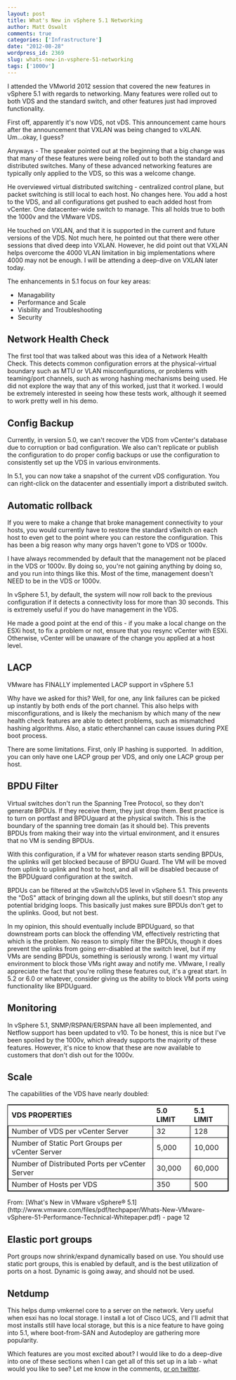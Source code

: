 ```yaml
---
layout: post
title: What's New in vSphere 5.1 Networking
author: Matt Oswalt
comments: true
categories: ['Infrastructure']
date: "2012-08-28"
wordpress_id: 2369
slug: whats-new-in-vsphere-51-networking
tags: ['1000v']
---
```



I attended the VMworld 2012 session that covered the new features in vSphere 5.1 with regards to networking. Many features were rolled out to both VDS and the standard switch, and other features just had improved functionality.

First off, apparently it's now VDS, not vDS. This announcement came hours after the announcement that VXLAN was being changed to vXLAN. Um...okay, I guess?

Anyways - The speaker pointed out at the beginning that a big change was that many of these features were being rolled out to both the standard and distributed switches. Many of these advanced networking features are typically only applied to the VDS, so this was a welcome change.

He overviewed virtual distributed switching - centralized control plane, but packet switching is still local to each host. No changes here. You add a host to the VDS, and all configurations get pushed to each added host from vCenter. One datacenter-wide switch to manage. This all holds true to both the 1000v and the VMware VDS.

He touched on VXLAN, and that it is supported in the current and future versions of the VDS. Not much here, he pointed out that there were other sessions that dived deep into VXLAN. However, he did point out that VXLAN helps overcome the 4000 VLAN limitation in big implementations where 4000 may not be enough. I will be attending a deep-dive on VXLAN later today.

The enhancements in 5.1 focus on four key areas:

  * Managability	
  * Performance and Scale
  * Visbility and Troubleshooting
  * Security

## Network Health Check

The first tool that was talked about was this idea of a Network Health Check. This detects common configuration errors at the physical-virtual boundary such as MTU or VLAN misconfigurations, or problems with teaming/port channels, such as wrong hashing mechanisms being used. He did not explore the way that any of this worked, just that it worked. I would be extremely interested in seeing how these tests work, although it seemed to work pretty well in his demo.

## Config Backup

Currently, in version 5.0, we can't recover the VDS from vCenter's database due to corruption or bad configuration. We also can't replicate or publish the configuration to do proper config backups or use the configuration to consistently set up the VDS in various environments.

In 5.1, you can now take a snapshot of the current vDS configuration. You can right-click on the datacenter and essentially import a distributed switch.

## Automatic rollback

If you were to make a change that broke management connectivity to your hosts, you would currently have to restore the standard vSwitch on each host to even get to the point where you can restore the configuration. This has been a big reason why many orgs haven't gone to VDS or 1000v.

I have always recommended by default that the management not be placed in the VDS or 1000v. By doing so, you're not gaining anything by doing so, and you run into things like this. Most of the time, management doesn't NEED to be in the VDS or 1000v.

In vSphere 5.1, by default, the system will now roll back to the previous configuration if it detects a connectivity loss for more than 30 seconds. This is extremely useful if you do have management in the VDS.

He made a good point at the end of this - if you make a local change on the ESXi host, to fix a problem or not, ensure that you resync vCenter with ESXi. Otherwise, vCenter will be unaware of the change you applied at a host level.

## LACP

VMware has FINALLY implemented LACP support in vSphere 5.1

Why have we asked for this? Well, for one, any link failures can be picked up instantly by both ends of the port channel. This also helps with misconfigurations, and is likely the mechanism by which many of the new health check features are able to detect problems, such as mismatched hashing algorithms. Also, a static etherchannel can cause issues during PXE boot process.

There are some limitations. First, only IP hashing is supported.  In addition, you can only have one LACP group per VDS, and only one LACP group per host.

## BPDU Filter

Virtual switches don't run the Spanning Tree Protocol, so they don't generate BPDUs. If they receive them, they just drop them. Best practice is to turn on portfast and BPDUguard at the physical switch. This is the boundary of the spanning tree domain (as it should be). This prevents BPDUs from making their way into the virtual environment, and it ensures that no VM is sending BPDUs.

With this configuration, if a VM for whatever reason starts sending BPDUs, the uplinks will get blocked because of BPDU Guard. The VM will be moved from uplink to uplink and host to host, and all will be disabled because of the BPDUguard configuration at the switch.

BPDUs can be filtered at the vSwitch/vDS level in vSphere 5.1. This prevents the "DoS" attack of bringing down all the uplinks, but still doesn't stop any potential bridging loops. This basically just makes sure BPDUs don't get to the uplinks. Good, but not best.

In my opinion, this should eventually include BPDUguard, so that downstream ports can block the offending VM, effectively restricting that which is the problem. No reason to simply filter the BPDUs, though it does prevent the uplinks from going err-disabled at the switch level, but if my VMs are sending BPDUs, something is seriously wrong. I want my virtual environment to block those VMs right away and notify me. VMware, I really appreciate the fact that you're rolling these features out, it's a great start. In 5.2 or 6.0 or whatever, consider giving us the ability to block VM ports using functionality like BPDUguard.

## Monitoring

In vSphere 5.1, SNMP/RSPAN/ERSPAN have all been implemented, and Netflow support has been updated to v10. To be honest, this is nice but I've been spoiled by the 1000v, which already supports the majority of these features. However, it's nice to know that these are now available to customers that don't dish out for the 1000v.

## Scale

The capabilities of the VDS have nearly doubled:
<table style="width: 100%; border: 1px solid black;"> 

<tr style="background-color: lightgray;">
<td height="" colspan="1" rowspan="1" width="" bgcolor="#FFFFFF" style="font-weight:bold">VDS PROPERTIES</td>
<td height="" colspan="1" rowspan="1" width="" bgcolor="#FFFFFF" style="font-weight:bold">5.0 LIMIT</td>
<td height="" colspan="1" rowspan="1" width="" bgcolor="#FFFFFF" style="font-weight:bold">5.1 LIMIT</td>
</tr>

<tbody >
<tr >

<td style="border: 1px solid black;">Number of VDS per vCenter Server
</td>

<td style="border: 1px solid black;" >32
</td>

<td style="border: 1px solid black;" >128
</td>
</tr>
<tr >

<td style="border: 1px solid black;" >Number of Static Port Groups per vCenter Server
</td>

<td style="border: 1px solid black;" >5,000
</td>

<td style="border: 1px solid black;" >10,000
</td>
</tr>
<tr >

<td style="border: 1px solid black;" >Number of Distributed Ports per vCenter Server
</td>

<td style="border: 1px solid black;" >30,000
</td>

<td style="border: 1px solid black;" >60,000
</td>
</tr>
<tr >

<td style="border: 1px solid black;" >Number of Hosts per VDS
</td>

<td style="border: 1px solid black;" >350
</td>

<td style="border: 1px solid black;" >500
</td>
</tr>
</tbody>
</table>
From: [What's New in VMware vSphere® 5.1](http://www.vmware.com/files/pdf/techpaper/Whats-New-VMware-vSphere-51-Performance-Technical-Whitepaper.pdf) - page 12

## Elastic port groups

Port groups now shrink/expand dynamically based on use. You should use static port groups, this is enabled by default, and is the best utilization of ports on a host. Dynamic is going away, and should not be used.

## Netdump

This helps dump vmkernel core to a server on the network. Very useful when esxi has no local storage. I install a lot of Cisco UCS, and I'll admit that most installs still have local storage, but this is a nice feature to have going into 5.1, where boot-from-SAN and Autodeploy are gathering more popularity.

Which features are you most excited about? I would like to do a deep-dive into one of these sections when I can get all of this set up in a lab - what would you like to see? Let me know in the comments, [or on twitter](https://twitter.com/mierdin).
